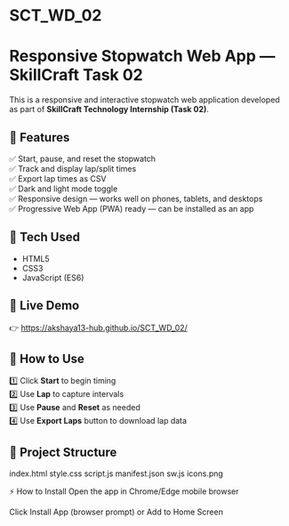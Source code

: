 # SCT_WD_02
# Responsive Stopwatch Web App — SkillCraft Task 02

This is a responsive and interactive stopwatch web application developed as part of **SkillCraft Technology Internship (Task 02)**.

## 🚀 Features
✅ Start, pause, and reset the stopwatch  
✅ Track and display lap/split times  
✅ Export lap times as CSV  
✅ Dark and light mode toggle  
✅ Responsive design — works well on phones, tablets, and desktops  
✅ Progressive Web App (PWA) ready — can be installed as an app  



## 🌈 Tech Used
- HTML5  
- CSS3  
- JavaScript (ES6)  



## 📲 Live Demo
👉 https://akshaya13-hub.github.io/SCT_WD_02/ 
  


## 📌 How to Use
1️⃣ Click **Start** to begin timing  
2️⃣ Use **Lap** to capture intervals  
3️⃣ Use **Pause** and **Reset** as needed  
4️⃣ Use **Export Laps** button to download lap data  



## 📁 Project Structure
index.html
style.css
script.js
manifest.json
sw.js
icons.png



⚡ How to Install
Open the app in Chrome/Edge mobile browser

Click Install App (browser prompt) or Add to Home Screen
